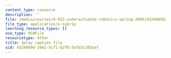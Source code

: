 ```yaml
---
content_type: resource
description: ''
file: /media/courses/6-832-underactuated-robotics-spring-2009/4324889d26615cf1b2f05a7b3c203aaf_oWr1_LybOZI.vtt
file_type: application/x-subrip
learning_resource_types: []
ocw_type: OCWFile
resourcetype: Other
title: 3play caption file
uid: 4324889d-2661-5cf1-b2f0-5a7b3c203aaf
---
```

